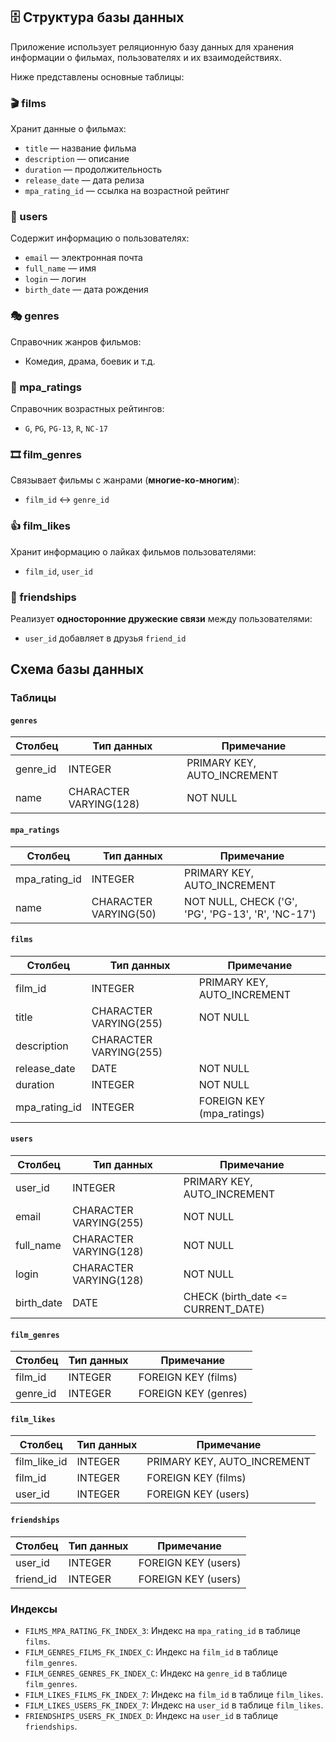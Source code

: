 ## 🗄️ Структура базы данных

Приложение использует реляционную базу данных для хранения информации о фильмах, пользователях и их взаимодействиях.

Ниже представлены основные таблицы:

### 🎬 films
Хранит данные о фильмах:
- `title` — название фильма  
- `description` — описание  
- `duration` — продолжительность  
- `release_date` — дата релиза  
- `mpa_rating_id` — ссылка на возрастной рейтинг

### 👤 users
Содержит информацию о пользователях:
- `email` — электронная почта  
- `full_name` — имя  
- `login` — логин  
- `birth_date` — дата рождения

### 🎭 genres
Справочник жанров фильмов:
- Комедия, драма, боевик и т.д.

### 🔞 mpa_ratings
Справочник возрастных рейтингов:
- `G`, `PG`, `PG-13`, `R`, `NC-17`

### 🎞️ film_genres
Связывает фильмы с жанрами (**многие-ко-многим**):
- `film_id` ↔ `genre_id`

### 👍 film_likes
Хранит информацию о лайках фильмов пользователями:
- `film_id`, `user_id`

### 🤝 friendships
Реализует **односторонние дружеские связи** между пользователями:
- `user_id` добавляет в друзья `friend_id`

## Схема базы данных

### Таблицы

#### `genres`
| Столбец     | Тип данных          | Примечание                    |
|-------------|---------------------|------------------------------|
| genre_id    | INTEGER             | PRIMARY KEY, AUTO_INCREMENT   |
| name        | CHARACTER VARYING(128) | NOT NULL                    |

#### `mpa_ratings`
| Столбец      | Тип данных          | Примечание                    |
|--------------|---------------------|------------------------------|
| mpa_rating_id | INTEGER            | PRIMARY KEY, AUTO_INCREMENT   |
| name         | CHARACTER VARYING(50) | NOT NULL, CHECK ('G', 'PG', 'PG-13', 'R', 'NC-17') |

#### `films`
| Столбец        | Тип данных          | Примечание                    |
|----------------|---------------------|------------------------------|
| film_id        | INTEGER             | PRIMARY KEY, AUTO_INCREMENT   |
| title          | CHARACTER VARYING(255) | NOT NULL                    |
| description    | CHARACTER VARYING(255) |                              |
| release_date   | DATE                | NOT NULL                     |
| duration       | INTEGER             | NOT NULL                     |
| mpa_rating_id  | INTEGER             | FOREIGN KEY (mpa_ratings)    |

#### `users`
| Столбец    | Тип данных          | Примечание                    |
|------------|---------------------|------------------------------|
| user_id    | INTEGER             | PRIMARY KEY, AUTO_INCREMENT   |
| email      | CHARACTER VARYING(255) | NOT NULL                    |
| full_name  | CHARACTER VARYING(128) | NOT NULL                    |
| login      | CHARACTER VARYING(128) | NOT NULL                    |
| birth_date | DATE                | CHECK (birth_date <= CURRENT_DATE) |

#### `film_genres`
| Столбец    | Тип данных          | Примечание                    |
|------------|---------------------|------------------------------|
| film_id    | INTEGER             | FOREIGN KEY (films)          |
| genre_id   | INTEGER             | FOREIGN KEY (genres)         |

#### `film_likes`
| Столбец    | Тип данных          | Примечание                    |
|------------|---------------------|------------------------------|
| film_like_id | INTEGER           | PRIMARY KEY, AUTO_INCREMENT   |
| film_id    | INTEGER             | FOREIGN KEY (films)          |
| user_id    | INTEGER             | FOREIGN KEY (users)          |

#### `friendships`
| Столбец    | Тип данных          | Примечание                    |
|------------|---------------------|------------------------------|
| user_id    | INTEGER             | FOREIGN KEY (users)          |
| friend_id  | INTEGER             | FOREIGN KEY (users)          |

### Индексы

- `FILMS_MPA_RATING_FK_INDEX_3`: Индекс на `mpa_rating_id` в таблице `films`.
- `FILM_GENRES_FILMS_FK_INDEX_C`: Индекс на `film_id` в таблице `film_genres`.
- `FILM_GENRES_GENRES_FK_INDEX_C`: Индекс на `genre_id` в таблице `film_genres`.
- `FILM_LIKES_FILMS_FK_INDEX_7`: Индекс на `film_id` в таблице `film_likes`.
- `FILM_LIKES_USERS_FK_INDEX_7`: Индекс на `user_id` в таблице `film_likes`.
- `FRIENDSHIPS_USERS_FK_INDEX_D`: Индекс на `user_id` в таблице `friendships`.